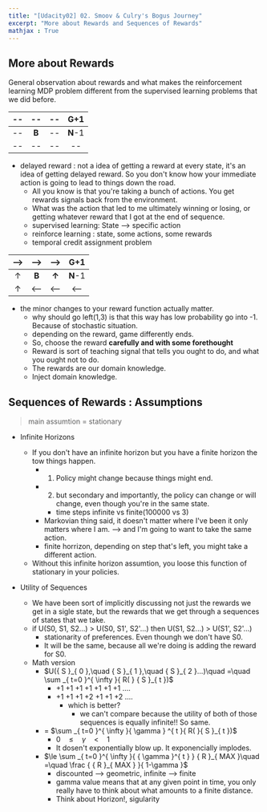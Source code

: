 ```yaml
---
title: "[Udacity02] 02. Smoov & Culry's Bogus Journey" 
excerpt: "More about Rewards and Sequences of Rewards"
mathjax : True
---
```

## More about Rewards
General observation about rewards and what makes the reinforcement learning MDP problem different from the supervised learning problems that we did before.

|    --    |    --    |    --    |    G+1   |
|:--------:|:--------:|:--------:|:--------:|
|    --    |   __B__  |    --    |  __N__-1 |
|    --    |    --    |    --    |    --    |


- delayed reward : not a idea of getting a reward at every state, it's an idea of getting delayed reward. So you don't know how your immediate action is going to lead to things down the road.
    + All you know is that you're taking a bunch of actions. You get rewards signals back from the environment.
    + What was the action that led to me ultimately winning or losing, or getting whatever reward that I got at the end of sequence.
    + supervised learning: State --> specific action
    + reinforce learning : state, some actions, some rewards
    + temporal credit assignment problem

|-->|-->|-->|G+1|
|:-:|:-:|:-:|:-:|
|↑|__B__|__↑__|__N__-1|
|↑|<--|<--|<--|

- the minor changes to your reward function actually matter.
    + why should go left(1,3) is that this way has low probability go into -1. Because of stochastic situation.
    + depending on the reward, game differently ends.
    + So, choose the reward __carefully and with some forethought__
    + Reward is sort of teaching signal that tells you ought to do, and what you ought not to do.
    + The rewards are our domain knowledge.
    + Inject domain knowledge.

## Sequences of Rewards : Assumptions

>main assumtion = stationary

- Infinite Horizons
    + If you don't have an infinite horizon but you have a finite horizon the tow things happen.
        * 1. Policy might change because things might end.
        * 2. but secondary and importantly, the policy can change or will change, even though you're in the same state.
            - time steps infinite vs finite(100000 vs 3)
        * Markovian thing said, it doesn't matter where I've been it only matters where I am. --> and I'm going to want to take the same action.
        * finite horrizon, depending on step that's left, you might take a different action.
    + Without this infinite horizon assumtion, you loose this function of stationary in your policies.

- Utility of Sequences
    + We have been sort of implicitly discussing not just the rewards we get in a sigle state, but the rewards that we get through a sequences of states that we take.
    + if U(S0, S1, S2...) > U(S0, S1', S2'...) then U(S1, S2...) > U(S1', S2'...)
        * stationarity of preferences. Even thoungh we don't have S0.
        * It will be the same, because all we're doing is adding the reward for S0. 
    + Math version
        * $U({ S }_{ 0 },\quad { S }_{ 1 },\quad { S }_{ 2 }...)\quad =\quad \sum _{ t=0 }^{ \infty  }{ R( } { S }_{ t })$
            - +1 +1 +1 +1 +1 +1 +1 ....
            - +1 +1 +1 +2 +1 +1 +2 ....
                + which is better?
                    * we can't compare because the utility of both of those sequences is equally infinite!! So same.
        * = $\sum _{ t=0 }^{ \infty  }{ \gamma  } ^{ t }{ R( }{ S }_{ t })$
            - $0\quad \le \quad \gamma \quad <\quad 1$
            - It dosen't exponentially blow up. It exponencially implodes.
        * $\le \sum _{ t=0 }^{ \infty  }{ { \gamma  }^{ t } } { R }_{ MAX }\quad =\quad \frac { { R }_{ MAX } }{ 1-\gamma  }$
            - discounted --> geometric, infinite --> finite
            - gamma value means that at any given point in time, you only really have to think about what amounts to a finite distance. 
            - Think about Horizon!, sigularity



